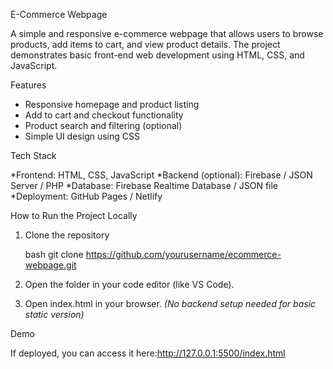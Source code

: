  E-Commerce Webpage

A simple and responsive e-commerce webpage that allows users to browse products, add items to cart, and view product details. The project demonstrates basic front-end web development using HTML, CSS, and JavaScript.



 Features

* Responsive homepage and product listing
* Add to cart and checkout functionality
* Product search and filtering (optional)
* Simple UI design using CSS



Tech Stack

*Frontend: HTML, CSS, JavaScript
*Backend (optional): Firebase / JSON Server / PHP
*Database: Firebase Realtime Database / JSON file
*Deployment: GitHub Pages / Netlify


How to Run the Project Locally

1. Clone the repository

   bash
   git clone https://github.com/yourusername/ecommerce-webpage.git
  
2. Open the folder in your code editor (like VS Code).
3. Open index.html in your browser.
   *(No backend setup needed for basic static version)*



 Demo

If deployed, you can access it here:http://127.0.0.1:5500/index.html






